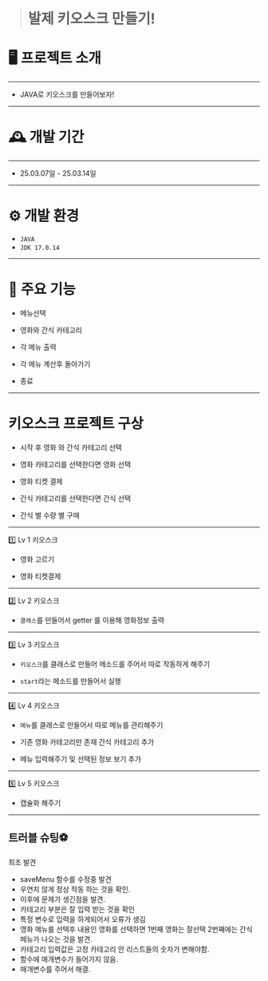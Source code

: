 > # 발제 키오스크 만들기!

<h1>🖥️ 프로젝트 소개</h1>

---

- JAVA로 키오스크를 만들어보자!<br>

---

<h1>🕰️ 개발 기간</h1>

---
- 25.03.07일 - 25.03.14일

---
<h1>⚙️ 개발 환경</h1>

- `JAVA`
- `JDK 17.0.14`
---
<h1>📌 주요 기능</h1>

- 메뉴선택

- 영화와 간식 카테고리

- 각 메뉴 출력

- 각 메뉴 계산후 돌아가기

- 종료

---

<h1>키오스크 프로젝트 구상</h1>

- 시작 후 영화 와 간식 카테고리 선택

- 영화 카테고리를 선택한다면 영화 선택

- 영화 티켓 결제

- 간식 카테고리를 선택한다면 간식 선택

- 간식 별 수량 별 구매

---

1️⃣ Lv 1 키오스크

- 영화 고르기

- 영화 티켓결제

---

2️⃣ Lv 2 키오스크

- `클래스`를 만들어서 getter 를 이용해 영화정보 출력

---

3️⃣ Lv 3 키오스크

- `키오스크`를 클래스로 만들어 메소드를 주어서 따로 작동하게 해주기

- `start`라는 메소드를 만들어서 실행

---

4️⃣ Lv 4 키오스크

-  `메뉴`를 클래스로 만들어서 따로 메뉴를 관리해주기 

-  기존 영화 카테고리만 존재 간식 카테고리 추가

-  메뉴 입력해주기 및 선택된 정보 보기 추가

---
5️⃣ Lv 5 키오스크

- 캡슐화 해주기

---

<h2>트러블 슈팅⚽</h2>

최초 발견

- saveMenu 함수를 수정중 발견 <br>
- 우연치 않게 정상 작동 하는 것을 확인. <br>
- 이후에 문제가 생긴점을 발견. <br>
- 카테고리 부분은 잘 입력 받는 것을 확인 <br>
- 특정 변수로 입력을 하게되어서 오류가 생김 <br>
- 영화 메뉴를 선택후 내용인 영화를 선택하면 1번째 영화는 잘선택 2번째에는 간식 메뉴가 나오는 것을 발견. <br>
- 카테고리 입력값은 고정 카테고리 안 리스트들의 숫자가 변해야함. <br>
- 함수에 매개변수가 들어가지 않음. <br>
- 매개변수를 주어서 해결.

